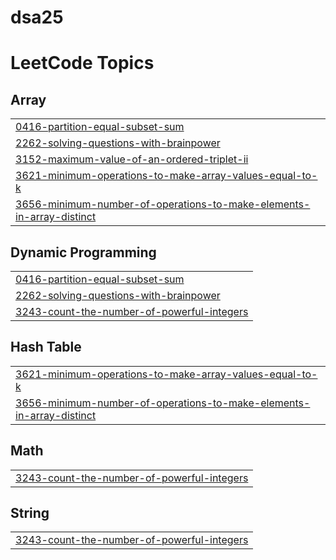 # dsa25
<!---LeetCode Topics Start-->
# LeetCode Topics
## Array
|  |
| ------- |
| [0416-partition-equal-subset-sum](https://github.com/mfrog25/dsa25/tree/master/0416-partition-equal-subset-sum) |
| [2262-solving-questions-with-brainpower](https://github.com/mfrog25/dsa25/tree/master/2262-solving-questions-with-brainpower) |
| [3152-maximum-value-of-an-ordered-triplet-ii](https://github.com/mfrog25/dsa25/tree/master/3152-maximum-value-of-an-ordered-triplet-ii) |
| [3621-minimum-operations-to-make-array-values-equal-to-k](https://github.com/mfrog25/dsa25/tree/master/3621-minimum-operations-to-make-array-values-equal-to-k) |
| [3656-minimum-number-of-operations-to-make-elements-in-array-distinct](https://github.com/mfrog25/dsa25/tree/master/3656-minimum-number-of-operations-to-make-elements-in-array-distinct) |
## Dynamic Programming
|  |
| ------- |
| [0416-partition-equal-subset-sum](https://github.com/mfrog25/dsa25/tree/master/0416-partition-equal-subset-sum) |
| [2262-solving-questions-with-brainpower](https://github.com/mfrog25/dsa25/tree/master/2262-solving-questions-with-brainpower) |
| [3243-count-the-number-of-powerful-integers](https://github.com/mfrog25/dsa25/tree/master/3243-count-the-number-of-powerful-integers) |
## Hash Table
|  |
| ------- |
| [3621-minimum-operations-to-make-array-values-equal-to-k](https://github.com/mfrog25/dsa25/tree/master/3621-minimum-operations-to-make-array-values-equal-to-k) |
| [3656-minimum-number-of-operations-to-make-elements-in-array-distinct](https://github.com/mfrog25/dsa25/tree/master/3656-minimum-number-of-operations-to-make-elements-in-array-distinct) |
## Math
|  |
| ------- |
| [3243-count-the-number-of-powerful-integers](https://github.com/mfrog25/dsa25/tree/master/3243-count-the-number-of-powerful-integers) |
## String
|  |
| ------- |
| [3243-count-the-number-of-powerful-integers](https://github.com/mfrog25/dsa25/tree/master/3243-count-the-number-of-powerful-integers) |
<!---LeetCode Topics End-->